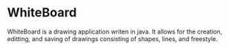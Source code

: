 # WhiteBoard
WhiteBoard is a drawing application writen in java. It allows for the creation, editting, and saving of drawings consisting of shapes, lines, and freestyle.
